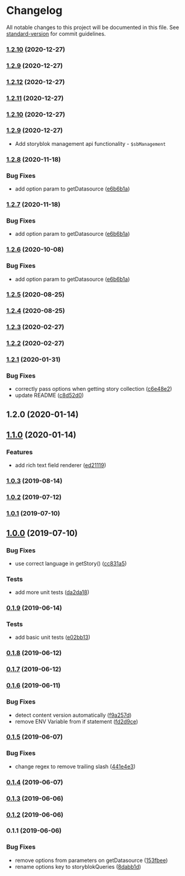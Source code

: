 # Changelog

All notable changes to this project will be documented in this file. See [standard-version](https://github.com/conventional-changelog/standard-version) for commit guidelines.

### [1.2.10](https://github.com/regenrek/nuxt-storyblok-queries/compare/v1.2.9...v1.2.10) (2020-12-27)

### [1.2.9](https://github.com/regenrek/nuxt-storyblok-queries/compare/v1.2.12...v1.2.9) (2020-12-27)

### [1.2.12](https://github.com/regenrek/nuxt-storyblok-queries/compare/v1.2.11...v1.2.12) (2020-12-27)

### [1.2.11](https://github.com/regenrek/nuxt-storyblok-queries/compare/v1.2.10...v1.2.11) (2020-12-27)

### [1.2.10](https://github.com/regenrek/nuxt-storyblok-queries/compare/v1.2.8...v1.2.10) (2020-12-27)

### [1.2.9](https://github.com/wearewondrous/nuxt-storyblok-queries/compare/v1.2.8...v1.2.9) (2020-12-27)

* Add storyblok management api functionality - `$sbManagement`

### [1.2.8](https://github.com/wearewondrous/nuxt-storyblok-queries/compare/v1.2.5...v1.2.8) (2020-11-18)


### Bug Fixes

* add option param to getDatasource ([e6b6b1a](https://github.com/wearewondrous/nuxt-storyblok-queries/commit/e6b6b1a02526407e0aed6f812c0f911c6533a1af))

### [1.2.7](https://github.com/wearewondrous/nuxt-storyblok-queries/compare/v1.2.5...v1.2.7) (2020-11-18)


### Bug Fixes

* add option param to getDatasource ([e6b6b1a](https://github.com/wearewondrous/nuxt-storyblok-queries/commit/e6b6b1a02526407e0aed6f812c0f911c6533a1af))

### [1.2.6](https://github.com/wearewondrous/nuxt-storyblok-queries/compare/v1.2.5...v1.2.6) (2020-10-08)


### Bug Fixes

* add option param to getDatasource ([e6b6b1a](https://github.com/wearewondrous/nuxt-storyblok-queries/commit/e6b6b1a02526407e0aed6f812c0f911c6533a1af))

### [1.2.5](https://github.com/wearewondrous/nuxt-storyblok-queries/compare/v1.2.4...v1.2.5) (2020-08-25)

### [1.2.4](https://github.com/wearewondrous/nuxt-storyblok-queries/compare/v1.2.3...v1.2.4) (2020-08-25)

### [1.2.3](https://github.com/wearewondrous/nuxt-storyblok-queries/compare/v1.2.2...v1.2.3) (2020-02-27)

### [1.2.2](https://github.com/wearewondrous/nuxt-storyblok-queries/compare/v1.2.1...v1.2.2) (2020-02-27)

### [1.2.1](https://github.com/wearewondrous/nuxt-storyblok-queries/compare/v1.1.0...v1.2.1) (2020-01-31)


### Bug Fixes

* correctly pass options when getting story collection ([c6e48e2](https://github.com/wearewondrous/nuxt-storyblok-queries/commit/c6e48e2))
* update README ([c8d52d0](https://github.com/wearewondrous/nuxt-storyblok-queries/commit/c8d52d0))



## 1.2.0 (2020-01-14)



## [1.1.0](https://github.com/wearewondrous/nuxt-storyblok-queries/compare/v1.0.3...v1.1.0) (2020-01-14)


### Features

* add rich text field renderer ([ed21119](https://github.com/wearewondrous/nuxt-storyblok-queries/commit/ed21119))



### [1.0.3](https://github.com/wearewondrous/nuxt-storyblok-queries/compare/v1.0.2...v1.0.3) (2019-08-14)



### [1.0.2](https://github.com/wearewondrous/nuxt-storyblok-queries/compare/v1.0.1...v1.0.2) (2019-07-12)



### [1.0.1](https://github.com/wearewondrous/nuxt-storyblok-queries/compare/v1.0.0...v1.0.1) (2019-07-10)



## [1.0.0](https://github.com/wearewondrous/nuxt-storyblok-queries/compare/v0.1.9...v1.0.0) (2019-07-10)


### Bug Fixes

* use correct language in getStory() ([cc831a5](https://github.com/wearewondrous/nuxt-storyblok-queries/commit/cc831a5))


### Tests

* add more unit tests ([da2da18](https://github.com/wearewondrous/nuxt-storyblok-queries/commit/da2da18))



### [0.1.9](https://github.com/wearewondrous/nuxt-storyblok-queries/compare/v0.1.8...v0.1.9) (2019-06-14)


### Tests

* add basic unit tests ([e02bb13](https://github.com/wearewondrous/nuxt-storyblok-queries/commit/e02bb13))



### [0.1.8](https://github.com/wearewondrous/nuxt-storyblok-queries/compare/v0.1.7...v0.1.8) (2019-06-12)



### [0.1.7](https://github.com/wearewondrous/nuxt-storyblok-queries/compare/v0.1.6...v0.1.7) (2019-06-12)



### [0.1.6](https://github.com/wearewondrous/nuxt-storyblok-queries/compare/v0.1.5...v0.1.6) (2019-06-11)


### Bug Fixes

* detect content version automatically ([f9a257d](https://github.com/wearewondrous/nuxt-storyblok-queries/commit/f9a257d))
* remove ENV Variable from if statement ([fd2d9ce](https://github.com/wearewondrous/nuxt-storyblok-queries/commit/fd2d9ce))



### [0.1.5](https://github.com/wearewondrous/nuxt-storyblok-queries/compare/v0.1.4...v0.1.5) (2019-06-07)


### Bug Fixes

* change regex to remove trailing slash ([441e4e3](https://github.com/wearewondrous/nuxt-storyblok-queries/commit/441e4e3))



### [0.1.4](https://github.com/wearewondrous/nuxt-storyblok-queries/compare/v0.1.3...v0.1.4) (2019-06-07)



### [0.1.3](https://github.com/wearewondrous/nuxt-storyblok-queries/compare/v0.1.2...v0.1.3) (2019-06-06)



### [0.1.2](https://github.com/wearewondrous/nuxt-storyblok-queries/compare/v0.1.1...v0.1.2) (2019-06-06)



### 0.1.1 (2019-06-06)


### Bug Fixes

* remove options from parameters on getDatasource ([153fbee](https://github.com/wearewondrous/nuxt-storyblok-queries/commit/153fbee))
* rename options key to storyblokQueries ([8dabb1d](https://github.com/wearewondrous/nuxt-storyblok-queries/commit/8dabb1d))
